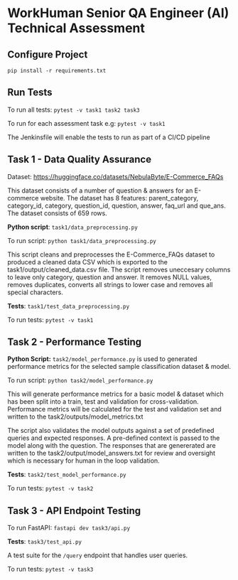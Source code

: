 # WorkHuman Senior QA Engineer (AI) Technical Assessment

## Configure Project

`pip install -r requirements.txt`

## Run Tests

To run all tests: `pytest -v task1 task2 task3`

To run for each assessment task e.g: `pytest -v task1`

The Jenkinsfile will enable the tests to run as part of a CI/CD pipeline

## Task 1 - Data Quality Assurance

Dataset: https://huggingface.co/datasets/NebulaByte/E-Commerce_FAQs

This dataset consists of a number of question & answers for an E-commerce website. The dataset has 8 features:
parent_category, category_id, category, question_id, question, answer, faq_url and que_ans. 
The dataset consists of 659 rows.

**Python script**: `task1/data_preprocessing.py`

To run script: `python task1/data_preprocessing.py`

This script cleans and preprocesses the E-Commerce_FAQs dataset to produced a cleaned data CSV which is exported to the task1/output/cleaned_data.csv file. The script removes uneccesary columns to leave only category, question and answer. It removes NULL values, removes duplicates, converts all strings to lower case and removes all special characters. 

**Tests**: `task1/test_data_preprocessing.py`

To run tests: `pytest -v task1`

## Task 2 - Performance Testing

**Python Script:** `task2/model_performance.py` is used to generated performance metrics for the selected sample classification dataset & model. 

To run script: `python task2/model_performance.py`

This will generate performance metrics for a basic model & dataset which has been split into a train, test and validation for cross-validation. Performance metrics will be calculated for the test and validation set and written to the task2/outputs/model_metrics.txt

The script also validates the model outputs against a set of predefined queries and expected responses. A pre-defined context is passed to the model along with the question. The responses that are genererated are written to the task2/output/model_answers.txt for review and oversight which is necessary for human in the loop validation.

**Tests**: `task2/test_model_performance.py`

To run tests: `pytest -v task2`

## Task 3 - API Endpoint Testing

To run FastAPI: `fastapi dev task3/api.py`

**Tests**: `task3/test_api.py`

A test suite for the `/query` endpoint that handles user queries.

To run tests: `pytest -v task3`
